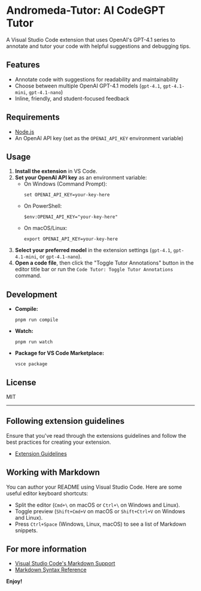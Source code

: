 # Andromeda-Tutor: AI CodeGPT Tutor

A Visual Studio Code extension that uses OpenAI's GPT-4.1 series to annotate and tutor your code with helpful suggestions and debugging tips.

## Features

- Annotate code with suggestions for readability and maintainability
- Choose between multiple OpenAI GPT-4.1 models (`gpt-4.1`, `gpt-4.1-mini`, `gpt-4.1-nano`)
- Inline, friendly, and student-focused feedback

## Requirements

- [Node.js](https://nodejs.org/)
- An OpenAI API key (set as the `OPENAI_API_KEY` environment variable)

## Usage

1. **Install the extension** in VS Code.
2. **Set your OpenAI API key** as an environment variable:
   - On Windows (Command Prompt):
     ```
     set OPENAI_API_KEY=your-key-here
     ```
   - On PowerShell:
     ```
     $env:OPENAI_API_KEY="your-key-here"
     ```
   - On macOS/Linux:
     ```
     export OPENAI_API_KEY=your-key-here
     ```
3. **Select your preferred model** in the extension settings (`gpt-4.1`, `gpt-4.1-mini`, or `gpt-4.1-nano`).
4. **Open a code file**, then click the "Toggle Tutor Annotations" button in the editor title bar or run the `Code Tutor: Toggle Tutor Annotations` command.

## Development

- **Compile:**  
  ```
  pnpm run compile
  ```
- **Watch:**  
  ```
  pnpm run watch
  ```
- **Package for VS Code Marketplace:**  
  ```
  vsce package
  ```

## License

MIT

---

## Following extension guidelines

Ensure that you've read through the extensions guidelines and follow the best practices for creating your extension.

* [Extension Guidelines](https://code.visualstudio.com/api/references/extension-guidelines)

## Working with Markdown

You can author your README using Visual Studio Code. Here are some useful editor keyboard shortcuts:

* Split the editor (`Cmd+\` on macOS or `Ctrl+\` on Windows and Linux).
* Toggle preview (`Shift+Cmd+V` on macOS or `Shift+Ctrl+V` on Windows and Linux).
* Press `Ctrl+Space` (Windows, Linux, macOS) to see a list of Markdown snippets.

## For more information

* [Visual Studio Code's Markdown Support](http://code.visualstudio.com/docs/languages/markdown)
* [Markdown Syntax Reference](https://help.github.com/articles/markdown-basics/)

**Enjoy!**

